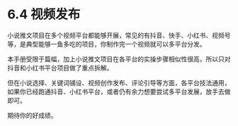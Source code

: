 # 6.4 视频发布

小说推文项目在多个视频平台都能够开展，常见的有抖音、快手、小红书、视频号等，是典型能够一鱼多吃的项目，你制作完一个视频就可以多平台分发。

本手册受限于篇幅，加上小说推文项目在各平台的实操步骤相似性很高，所以只对抖音和小红书平台项目做了重点拆解。

但在小说选择、关键词铺设、视频创作发布、评论引导等方面，各平台技法通用，如果你已经跑通抖音、小红书平台，或者仍有余力想要尝试多平台发展，放手去做即可。

期待你的好成绩。